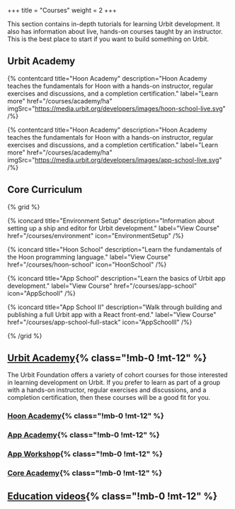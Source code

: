 +++
title = "Courses"
weight = 2
+++

This section contains in-depth tutorials for learning Urbit development. It
also has information about live, hands-on courses taught by an instructor. This
is the best place to start if you want to build something on Urbit.

## Urbit Academy

{% contentcard
  title="Hoon Academy"
  description="Hoon Academy teaches the fundamentals for Hoon with a hands-on instructor, regular exercises and discussions, and a completion certification."
  label="Learn more"
  href="/courses/academy/ha"
  imgSrc="https://media.urbit.org/developers/images/hoon-school-live.svg"
/%}

{% contentcard
  title="Hoon Academy"
  description="Hoon Academy teaches the fundamentals for Hoon with a hands-on instructor, regular exercises and discussions, and a completion certification."
  label="Learn more"
  href="/courses/academy/ha"
  imgSrc="https://media.urbit.org/developers/images/app-school-live.svg"
/%}
## Core Curriculum

{% grid %}

  {% iconcard
    title="Environment Setup"
    description="Information about setting up a ship and editor for Urbit development."
    label="View Course"
    href="/courses/environment"
    icon="EnvironmentSetup"
  /%}

  {% iconcard
    title="Hoon School"
    description="Learn the fundamentals of the Hoon programming language."
    label="View Course"
    href="/courses/hoon-school"
    icon="HoonSchool"
  /%}

  {% iconcard
    title="App School"
    description="Learn the basics of Urbit app development."
    label="View Course"
    href="/courses/app-school"
    icon="AppSchoolI"
  /%}

  {% iconcard
    title="App School II"
    description="Walk through building and publishing a full Urbit app with a React front-end."
    label="View Course"
    href="/courses/app-school-full-stack"
    icon="AppSchoolII"
  /%}

{% /grid %}


## [Urbit Academy](/courses/classes){% class="!mb-0 !mt-12" %}
The Urbit Foundation offers a variety of cohort courses for those interested in learning development on Urbit. If you prefer to learn as part of a group with a hands-on instructor, regular exercises and discussions, and a completion certification, then these courses will be a good fit for you.

### [Hoon Academy](/courses/academy/ha){% class="!mb-0 !mt-12" %}

### [App Academy](/courses/academy/aa){% class="!mb-0 !mt-12" %}

### [App Workshop](/courses/academy/aw){% class="!mb-0 !mt-12" %}

### [Core Academy](/courses/academy/ca){% class="!mb-0 !mt-12" %}

## [Education videos](https://www.youtube.com/@urbiteducation){% class="!mb-0 !mt-12" %}
